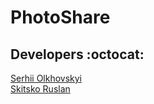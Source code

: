 # PhotoShare


## Developers :octocat:

<div align="">
  <a href="https://github.com/Serhii-Olkhovskyi">Serhii Olkhovskyi</a><br>
  <a href="https://github.com/Gaveloshpom">Skitsko Ruslan</a><br>
</div>